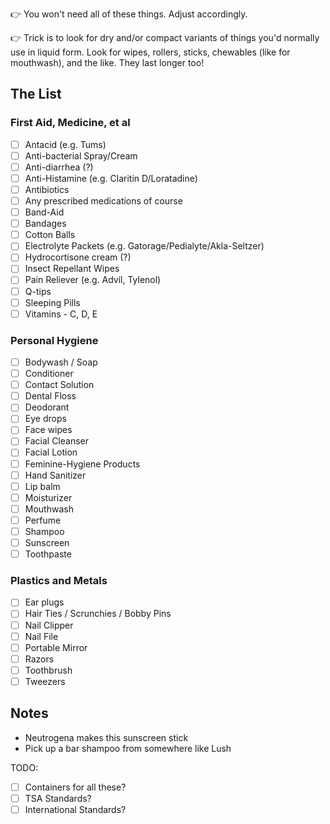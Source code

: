 👉 You won't need all of these things. Adjust accordingly.

👉 Trick is to look for dry and/or compact variants of things you'd normally use in liquid form. Look for wipes, rollers, sticks, chewables (like for mouthwash), and the like. They last longer too!

## The List

### First Aid, Medicine, et al

* [ ] Antacid (e.g. Tums)
* [ ] Anti-bacterial Spray/Cream
* [ ] Anti-diarrhea (?)
* [ ] Anti-Histamine (e.g. Claritin D/Loratadine)
* [ ] Antibiotics
* [ ] Any prescribed medications of course
* [ ] Band-Aid
* [ ] Bandages
* [ ] Cotton Balls
* [ ] Electrolyte Packets (e.g. Gatorage/Pedialyte/Akla-Seltzer)
* [ ] Hydrocortisone cream (?)
* [ ] Insect Repellant Wipes
* [ ] Pain Reliever (e.g. Advil, Tylenol)
* [ ] Q-tips
* [ ] Sleeping Pills
* [ ] Vitamins - C, D, E

### Personal Hygiene

* [ ] Bodywash / Soap
* [ ] Conditioner
* [ ] Contact Solution
* [ ] Dental Floss
* [ ] Deodorant
* [ ] Eye drops
* [ ] Face wipes
* [ ] Facial Cleanser
* [ ] Facial Lotion
* [ ] Feminine-Hygiene Products
* [ ] Hand Sanitizer
* [ ] Lip balm
* [ ] Moisturizer
* [ ] Mouthwash
* [ ] Perfume
* [ ] Shampoo
* [ ] Sunscreen
* [ ] Toothpaste

### Plastics and Metals

* [ ] Ear plugs
* [ ] Hair Ties / Scrunchies / Bobby Pins
* [ ] Nail Clipper
* [ ] Nail File
* [ ] Portable Mirror
* [ ] Razors
* [ ] Toothbrush
* [ ] Tweezers

## Notes

* Neutrogena makes this sunscreen stick
* Pick up a bar shampoo from somewhere like Lush

TODO:

* [ ] Containers for all these?
* [ ] TSA Standards?
* [ ] International Standards?
